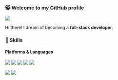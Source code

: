 ### 😸 Welcome to my GitHub profile 
<p>
  <a href="mailto:mj2277k@gmail.com" target="_blank"><img src="https://img.shields.io/badge/mj2277k@gmail.com-EA4335?style=flat-square&logo=Gmail&logoColor=white"/></a>
</p>
<p>
  Hi there! I dream of becoming a <b>full-stack developer</b>.
</P>



### 💪 Skills
#### Platforms & Languages
<p>
  <img src="https://img.shields.io/badge/Java-007396.svg?&style=flat-square&logo=Java&logoColor=white"/>  
  <img src="https://img.shields.io/badge/Spring Boot-6DB33F?style=flat-square&logo=spring boot&logoColor=white"/>
  <img src="https://img.shields.io/badge/JavaScript-F7DF1E?style=flat-square&logo=JavaScript&logoColor=white"/>
  <img src="https://img.shields.io/badge/HTML5-E34F26?style=flat-square&logo=html5&logoColor=white"/>
  <img src="https://img.shields.io/badge/css-1572B6?style=flat-square&logo=css3&logoColor=white"> 
</p>

<p>
  <img src="https://img.shields.io/badge/MySQL-005C84?style=flat-square&logo=mysql&logoColor=white"/>
  <img src="https://img.shields.io/badge/Oracle-F80000?style=flat-square&logo=Oracle&logoColor=white"/>  
</p>
